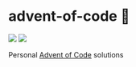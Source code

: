 # advent-of-code 🦌

![](https://img.shields.io/badge/stars%20⭐-8-yellow)
![](https://img.shields.io/badge/days%20completed-4-red)

Personal [Advent of Code](https://adventofcode.com/) solutions
